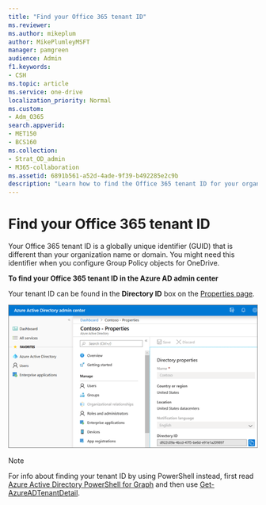 ```yaml
---
title: "Find your Office 365 tenant ID"
ms.reviewer: 
ms.author: mikeplum
author: MikePlumleyMSFT
manager: pamgreen
audience: Admin
f1.keywords:
- CSH
ms.topic: article
ms.service: one-drive
localization_priority: Normal
ms.custom: 
- Adm_O365
search.appverid:
- MET150
- BCS160
ms.collection: 
- Strat_OD_admin
- M365-collaboration
ms.assetid: 6891b561-a52d-4ade-9f39-b492285e2c9b
description: "Learn how to find the Office 365 tenant ID for your organization."
---
```


# Find your Office 365 tenant ID

Your Office 365 tenant ID is a globally unique identifier (GUID) that is different than your organization name or domain. You might need this identifier when you configure Group Policy objects for OneDrive.
  
**To find your Office 365 tenant ID in the Azure AD admin center**

Your tenant ID can be found in the **Directory ID** box on the [Properties page](https://aad.portal.azure.com/#blade/Microsoft_AAD_IAM/ActiveDirectoryMenuBlade/Properties).

![The Directory Properties pane in the Azure Admin Center dashboard](media/aad-dashboard-properties.png)
  
> [!NOTE]
> For info about finding your tenant ID by using PowerShell instead, first read [Azure Active Directory PowerShell for Graph](/powershell/azure/active-directory/install-adv2?view=azureadps-2.0) and then use [Get-AzureADTenantDetail](/powershell/module/azuread/Get-AzureADTenantDetail).
